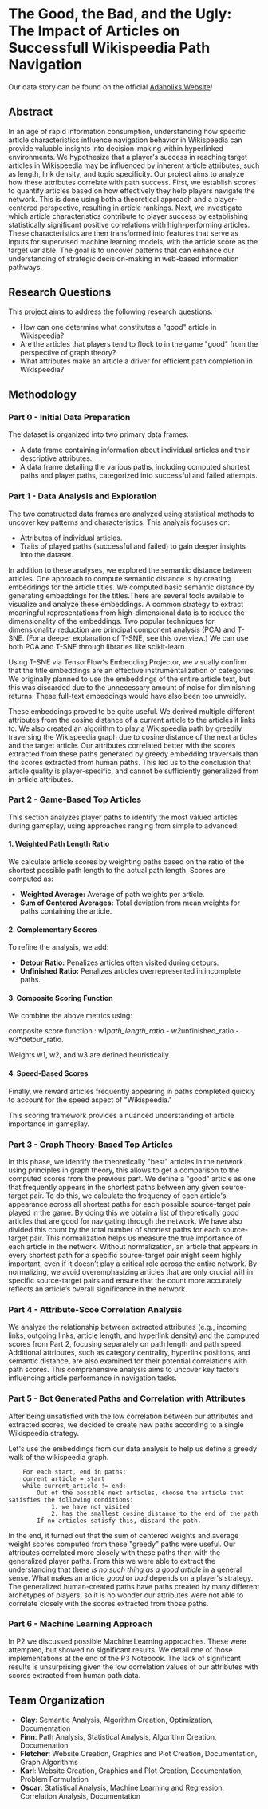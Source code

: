 # The Good, the Bad, and the Ugly: The Impact of Articles on Successfull Wikispeedia Path Navigation

Our data story can be found on the official [Adaholiks Website](https://adaholiks-are.onthewifi.com)!

## Abstract

In an age of rapid information consumption, understanding how specific article characteristics influence navigation behavior in Wikispeedia can provide valuable insights into decision-making within hyperlinked environments. We hypothesize that a player's success in reaching target articles in Wikispeedia may be influenced by inherent article attributes, such as length, link density, and topic specificity. Our project aims to analyze how these attributes correlate with path success. First, we establish scores to quantify articles based on how effectively they help players navigate the network. This is done using both a theoretical approach and a player-centered perspective, resulting in article rankings. Next, we investigate which article characteristics contribute to player success by establishing statistically significant positive correlations with high-performing articles. These characteristics are then transformed into features that serve as inputs for supervised machine learning models, with the article score as the target variable. The goal is to uncover patterns that can enhance our understanding of strategic decision-making in web-based information pathways.

## Research Questions
This project aims to address the following research questions:
- How can one determine what constitutes a "good" article in Wikispeedia?
- Are the articles that players tend to flock to in the game "good" from the perspective of graph theory?
- What attributes make an article a driver for efficient path completion in Wikispeedia?

## Methodology

### Part 0 - Initial Data Preparation
The dataset is organized into two primary data frames:
- A data frame containing information about individual articles and their descriptive attributes.
- A data frame detailing the various paths, including computed shortest paths and player paths, categorized into successful and failed attempts.

### Part 1 - Data Analysis and Exploration
The two constructed data frames are analyzed using statistical methods to uncover key patterns and characteristics. This analysis focuses on:
- Attributes of individual articles.
- Traits of played paths (successful and failed) to gain deeper insights into the dataset.

In addition to these analyses, we explored the semantic distance between articles. One approach to compute semantic distance is by creating embeddings for the article titles. We computed basic semantic distance by generating embeddings for the titles.There are several tools available to visualize and analyze these embeddings. A common strategy to extract meaningful representations from high-dimensional data is to reduce the dimensionality of the embeddings. Two popular techniques for dimensionality reduction are principal component analysis (PCA) and T-SNE. (For a deeper explanation of T-SNE, see this overview.) We can use both PCA and T-SNE through libraries like scikit-learn.

Using T-SNE via TensorFlow's Embedding Projector, we visually confirm that the title embeddings are an effective instrumentalization of categories. We originally planned to use the embeddings of the entire article text, but this was discarded due to the unnecessary amount of noise for diminishing returns. These full-text embeddings would have also been too unweidly.

These embeddings proved to be quite useful. We derived multiple different attributes from the cosine distance of a current article to the articles it links to. We also created an algorithm to play a Wikispeedia path by greedily traversing the Wikispeedia graph due to cosine distance of the next articles and the target article. Our attributes correlated better with the scores extracted from these paths generated by greedy embedding traversals than the scores extracted from human paths. This led us to the conclusion that article quality is player-specific, and cannot be sufficiently generalized from in-article attributes.

### Part 2 - Game-Based Top Articles

This section analyzes player paths to identify the most valued articles during gameplay, using approaches ranging from simple to advanced:

#### **1. Weighted Path Length Ratio**
We calculate article scores by weighting paths based on the ratio of the shortest possible path length to the actual path length. Scores are computed as:
- **Weighted Average:** Average of path weights per article.
- **Sum of Centered Averages:** Total deviation from mean weights for paths containing the article.

#### **2. Complementary Scores**
To refine the analysis, we add:
- **Detour Ratio:** Penalizes articles often visited during detours.
- **Unfinished Ratio:** Penalizes articles overrepresented in incomplete paths.

#### **3. Composite Scoring Function**
We combine the above metrics using:

composite score function : w1*path_length_ratio - w2*unfinished_ratio - w3*detour_ratio.

Weights w1, w2, and w3 are defined heuristically.

#### **4. Speed-Based Scores**
Finally, we reward articles frequently appearing in paths completed quickly to account for the speed aspect of "Wikispeedia."

This scoring framework provides a nuanced understanding of article importance in gameplay.
  
### Part 3 - Graph Theory-Based Top Articles
In this phase, we identify the theoretically "best" articles in the network using principles in graph theory, this allows to get a comparison to the computed scores from the previous part. We define a "good" article as one that frequently appears in the shortest paths between any given source-target pair. To do this, we calculate the frequency of each article's appearance across all shortest paths for each possible source-target pair played in the game. By doing this we obtain a list of theoretically good articles that are good for navigating through the network. We have also divided this count by the total number of shortest paths for each source-target pair. This normalization helps us measure the true importance of each article in the network. Without normalization, an article that appears in every shortest path for a specific source-target pair might seem highly important, even if it doesn’t play a critical role across the entire network. By normalizing, we avoid overemphasizing articles that are only crucial within specific source-target pairs and ensure that the count more accurately reflects an article’s overall significance in the network.

### Part 4 - Attribute-Scoe Correlation Analysis

We analyze the relationship between extracted attributes (e.g., incoming links, outgoing links, article length, and hyperlink density) and the computed scores from Part 2, focusing separately on path length and path speed. Additional attributes, such as category centrality, hyperlink positions, and semantic distance, are also examined for their potential correlations with path scores. This comprehensive analysis aims to uncover key factors influencing article performance in navigation tasks.


### Part 5 - Bot Generated Paths and Correlation with Attributes
After being unsatisfied with the low correlation between our attributes and extracted scores, we decided to create new paths according to a single Wikispeedia strategy.

Let's use the embeddings from our data analysis to help us define a greedy walk of the wikispeedia graph.

```
    For each start, end in paths:
    current_article = start
    while current_article != end:
        Out of the possible next articles, choose the article that satisfies the following conditions:
            1. we have not visited
            2. has the smallest cosine distance to the end of the path
        If no articles satisfy this, discard the path.
```

In the end, it turned out that the sum of centered weights and average weight scores computed from these "greedy" paths were useful. Our attributes correlated more closely with these paths than with the generalized player paths. From this we were able to extract the understanding that there *is no such thing as a good article* in a general sense. What makes an article *good* or *bad* depends on a player's strategy. The generalized human-created paths have paths created by many different archetypes of players, so it is no wonder our attributes were not able to correlate closely with the scores extracted from those paths.

### Part 6 - Machine Learning Approach
In P2 we discussed possible Machine Learning approaches. These were attempted, but showed no significant results. We detail one of those implementations at the end of the P3 Notebook. The lack of significant results is unsurprising given the low correlation values of our attributes with scores extracted from human path data.

## Team Organization
- **Clay**: Semantic Analysis, Algorithm Creation, Optimization, Documentation
- **Finn**: Path Analysis, Statistical Analysis, Algorithm Creation, Documenation
- **Fletcher**: Website Creation, Graphics and Plot Creation, Documentation, Graph Algorithms
- **Karl**:  Website Creation, Graphics and Plot Creation, Documentation, Problem Formulation
- **Oscar**: Statistical Analysis, Machine Learning and Regression, Correlation Analysis, Documentation


